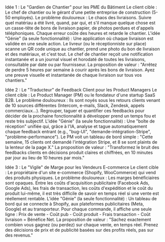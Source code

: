Idée 1 : Le "Gardien de Chantier" pour les PME du Bâtiment
    Le client cible : Le chef de chantier ou le gérant d'une petite entreprise de construction (5-50 employés).
    Le problème douloureux : Le chaos des livraisons. Suivre quel matériau a été livré, quand, par qui, et s'il manque quelque chose est un casse-tête de bons de livraison papier, de photos perdues et d'appels téléphoniques. Chaque erreur coûte des heures et retarde le chantier.
    L'idée "Génie" (la seule fonctionnalité) : Une application où chaque livraison est validée en une seule action. Le livreur (ou le réceptionniste sur place) scanne un QR code unique au chantier, prend une photo du bon de livraison et des matériaux, et c'est tout. Le chef de chantier reçoit une notification instantanée et a un journal visuel et horodaté de toutes les livraisons, consultable par date ou par fournisseur.
    La proposition de valeur : "Arrêtez de perdre 5 heures par semaine à courir après les bons de livraison. Ayez une preuve visuelle et instantanée de chaque livraison sur tous vos chantiers."


Idée 2 : Le "Traducteur" de Feedback Client pour les Product Managers
    Le client cible : Le Product Manager (PM) ou le fondateur d'une startup SaaS B2B.
    Le problème douloureux : Ils sont noyés sous les retours clients venant de 10 sources différentes (Intercom, e-mails, Slack, Zendesk, appels commerciaux...). Regrouper, taguer et quantifier ces feedbacks pour décider de la prochaine fonctionnalité à développer prend un temps fou et reste très subjectif.
    L'idée "Génie" (la seule fonctionnalité) : Une "boîte de réception" unifiée qui, grâce à l'IA, analyse et tague automatiquement chaque feedback entrant (e.g., "bug-UI", "demande-intégration-Stripe", "problème-performance"). Le PM voit un tableau de bord simple : "Cette semaine, 15 clients ont demandé l'intégration Stripe, et 8 se sont plaints de la lenteur de la page X."
    La proposition de valeur : "Transformez le bruit des feedbacks clients en décisions produit claires et chiffrées, en 10 minutes par jour au lieu de 10 heures par mois."


Idée 3 : Le "Vigile" de Marge pour les Vendeurs E-commerce
    Le client cible : Le propriétaire d'un site e-commerce (Shopify, WooCommerce) qui vend des produits physiques.
    Le problème douloureux : Les marges bénéficiaires sont opaques. Entre les coûts d'acquisition publicitaire (Facebook Ads, Google Ads), les frais de transaction, les coûts d'expédition et le coût du produit lui-même, il est très difficile de savoir en temps réel si une vente est réellement rentable.
    L'idée "Génie" (la seule fonctionnalité) : Un tableau de bord qui se connecte à Shopify, aux plateformes publicitaires (Meta, Google) et au transporteur. Pour chaque commande, il affiche une seule ligne : Prix de vente - Coût pub - Coût produit - Frais transaction - Coût livraison = Bénéfice Net.
    La proposition de valeur : "Sachez exactement combien vous gagnez (ou perdez) sur chaque vente, en temps réel. Prenez des décisions de prix et de publicité basées sur des profits réels, pas sur des revenus."

